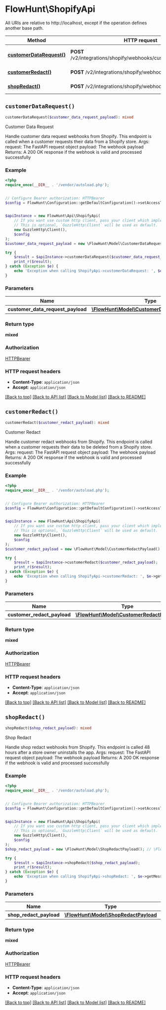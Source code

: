 # FlowHunt\ShopifyApi

All URIs are relative to http://localhost, except if the operation defines another base path.

| Method | HTTP request | Description |
| ------------- | ------------- | ------------- |
| [**customerDataRequest()**](ShopifyApi.md#customerDataRequest) | **POST** /v2/integrations/shopify/webhooks/customers/data_request | Customer Data Request |
| [**customerRedact()**](ShopifyApi.md#customerRedact) | **POST** /v2/integrations/shopify/webhooks/customers/redact | Customer Redact |
| [**shopRedact()**](ShopifyApi.md#shopRedact) | **POST** /v2/integrations/shopify/webhooks/shop/redact | Shop Redact |


## `customerDataRequest()`

```php
customerDataRequest($customer_data_request_payload): mixed
```

Customer Data Request

Handle customer data request webhooks from Shopify.  This endpoint is called when a customer requests their data from a Shopify store.  Args:     request: The FastAPI request object     payload: The webhook payload  Returns:     A 200 OK response if the webhook is valid and processed successfully

### Example

```php
<?php
require_once(__DIR__ . '/vendor/autoload.php');


// Configure Bearer authorization: HTTPBearer
$config = FlowHunt\Configuration::getDefaultConfiguration()->setAccessToken('YOUR_ACCESS_TOKEN');


$apiInstance = new FlowHunt\Api\ShopifyApi(
    // If you want use custom http client, pass your client which implements `GuzzleHttp\ClientInterface`.
    // This is optional, `GuzzleHttp\Client` will be used as default.
    new GuzzleHttp\Client(),
    $config
);
$customer_data_request_payload = new \FlowHunt\Model\CustomerDataRequestPayload(); // \FlowHunt\Model\CustomerDataRequestPayload

try {
    $result = $apiInstance->customerDataRequest($customer_data_request_payload);
    print_r($result);
} catch (Exception $e) {
    echo 'Exception when calling ShopifyApi->customerDataRequest: ', $e->getMessage(), PHP_EOL;
}
```

### Parameters

| Name | Type | Description  | Notes |
| ------------- | ------------- | ------------- | ------------- |
| **customer_data_request_payload** | [**\FlowHunt\Model\CustomerDataRequestPayload**](../Model/CustomerDataRequestPayload.md)|  | |

### Return type

**mixed**

### Authorization

[HTTPBearer](../../README.md#HTTPBearer)

### HTTP request headers

- **Content-Type**: `application/json`
- **Accept**: `application/json`

[[Back to top]](#) [[Back to API list]](../../README.md#endpoints)
[[Back to Model list]](../../README.md#models)
[[Back to README]](../../README.md)

## `customerRedact()`

```php
customerRedact($customer_redact_payload): mixed
```

Customer Redact

Handle customer redact webhooks from Shopify.  This endpoint is called when a customer requests their data to be deleted from a Shopify store.  Args:     request: The FastAPI request object     payload: The webhook payload  Returns:     A 200 OK response if the webhook is valid and processed successfully

### Example

```php
<?php
require_once(__DIR__ . '/vendor/autoload.php');


// Configure Bearer authorization: HTTPBearer
$config = FlowHunt\Configuration::getDefaultConfiguration()->setAccessToken('YOUR_ACCESS_TOKEN');


$apiInstance = new FlowHunt\Api\ShopifyApi(
    // If you want use custom http client, pass your client which implements `GuzzleHttp\ClientInterface`.
    // This is optional, `GuzzleHttp\Client` will be used as default.
    new GuzzleHttp\Client(),
    $config
);
$customer_redact_payload = new \FlowHunt\Model\CustomerRedactPayload(); // \FlowHunt\Model\CustomerRedactPayload

try {
    $result = $apiInstance->customerRedact($customer_redact_payload);
    print_r($result);
} catch (Exception $e) {
    echo 'Exception when calling ShopifyApi->customerRedact: ', $e->getMessage(), PHP_EOL;
}
```

### Parameters

| Name | Type | Description  | Notes |
| ------------- | ------------- | ------------- | ------------- |
| **customer_redact_payload** | [**\FlowHunt\Model\CustomerRedactPayload**](../Model/CustomerRedactPayload.md)|  | |

### Return type

**mixed**

### Authorization

[HTTPBearer](../../README.md#HTTPBearer)

### HTTP request headers

- **Content-Type**: `application/json`
- **Accept**: `application/json`

[[Back to top]](#) [[Back to API list]](../../README.md#endpoints)
[[Back to Model list]](../../README.md#models)
[[Back to README]](../../README.md)

## `shopRedact()`

```php
shopRedact($shop_redact_payload): mixed
```

Shop Redact

Handle shop redact webhooks from Shopify.  This endpoint is called 48 hours after a store owner uninstalls the app.  Args:     request: The FastAPI request object     payload: The webhook payload  Returns:     A 200 OK response if the webhook is valid and processed successfully

### Example

```php
<?php
require_once(__DIR__ . '/vendor/autoload.php');


// Configure Bearer authorization: HTTPBearer
$config = FlowHunt\Configuration::getDefaultConfiguration()->setAccessToken('YOUR_ACCESS_TOKEN');


$apiInstance = new FlowHunt\Api\ShopifyApi(
    // If you want use custom http client, pass your client which implements `GuzzleHttp\ClientInterface`.
    // This is optional, `GuzzleHttp\Client` will be used as default.
    new GuzzleHttp\Client(),
    $config
);
$shop_redact_payload = new \FlowHunt\Model\ShopRedactPayload(); // \FlowHunt\Model\ShopRedactPayload

try {
    $result = $apiInstance->shopRedact($shop_redact_payload);
    print_r($result);
} catch (Exception $e) {
    echo 'Exception when calling ShopifyApi->shopRedact: ', $e->getMessage(), PHP_EOL;
}
```

### Parameters

| Name | Type | Description  | Notes |
| ------------- | ------------- | ------------- | ------------- |
| **shop_redact_payload** | [**\FlowHunt\Model\ShopRedactPayload**](../Model/ShopRedactPayload.md)|  | |

### Return type

**mixed**

### Authorization

[HTTPBearer](../../README.md#HTTPBearer)

### HTTP request headers

- **Content-Type**: `application/json`
- **Accept**: `application/json`

[[Back to top]](#) [[Back to API list]](../../README.md#endpoints)
[[Back to Model list]](../../README.md#models)
[[Back to README]](../../README.md)

